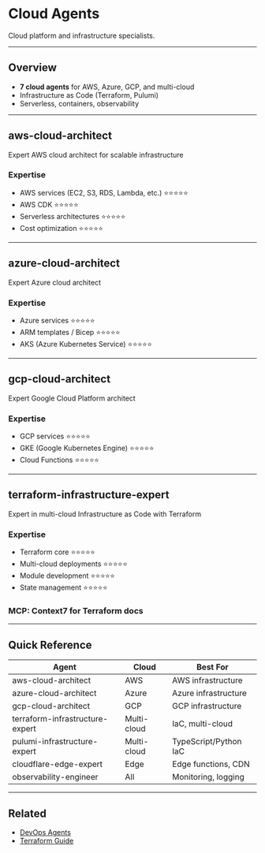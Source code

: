 # Cloud Agents

Cloud platform and infrastructure specialists.

---

## Overview

- **7 cloud agents** for AWS, Azure, GCP, and multi-cloud
- Infrastructure as Code (Terraform, Pulumi)
- Serverless, containers, observability

---

## aws-cloud-architect

Expert AWS cloud architect for scalable infrastructure

### Expertise
- AWS services (EC2, S3, RDS, Lambda, etc.) ⭐⭐⭐⭐⭐
- AWS CDK ⭐⭐⭐⭐⭐
- Serverless architectures ⭐⭐⭐⭐⭐
- Cost optimization ⭐⭐⭐⭐⭐

---

## azure-cloud-architect

Expert Azure cloud architect

### Expertise
- Azure services ⭐⭐⭐⭐⭐
- ARM templates / Bicep ⭐⭐⭐⭐⭐
- AKS (Azure Kubernetes Service) ⭐⭐⭐⭐⭐

---

## gcp-cloud-architect

Expert Google Cloud Platform architect

### Expertise
- GCP services ⭐⭐⭐⭐⭐
- GKE (Google Kubernetes Engine) ⭐⭐⭐⭐⭐
- Cloud Functions ⭐⭐⭐⭐⭐

---

## terraform-infrastructure-expert

Expert in multi-cloud Infrastructure as Code with Terraform

### Expertise
- Terraform core ⭐⭐⭐⭐⭐
- Multi-cloud deployments ⭐⭐⭐⭐⭐
- Module development ⭐⭐⭐⭐⭐
- State management ⭐⭐⭐⭐⭐

### MCP: Context7 for Terraform docs

---

## Quick Reference

| Agent | Cloud | Best For |
|-------|-------|----------|
| aws-cloud-architect | AWS | AWS infrastructure |
| azure-cloud-architect | Azure | Azure infrastructure |
| gcp-cloud-architect | GCP | GCP infrastructure |
| terraform-infrastructure-expert | Multi-cloud | IaC, multi-cloud |
| pulumi-infrastructure-expert | Multi-cloud | TypeScript/Python IaC |
| cloudflare-edge-expert | Edge | Edge functions, CDN |
| observability-engineer | All | Monitoring, logging |

---

## Related

- [DevOps Agents](devops-agents.md)
- [Terraform Guide](../integrations/terraform.md)
